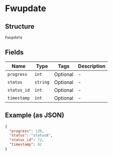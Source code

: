 
# Fwupdate

## Structure

`Fwupdate`

## Fields

| Name | Type | Tags | Description |
|  --- | --- | --- | --- |
| `progress` | `int` | Optional | - |
| `status` | `string` | Optional | - |
| `status_id` | `int` | Optional | - |
| `timestamp` | `int` | Optional | - |

## Example (as JSON)

```json
{
  "progress": 120,
  "status": "status8",
  "status_id": 72,
  "timestamp": 82
}
```

